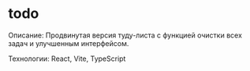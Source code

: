 # todo

Описание: Продвинутая версия туду-листа с функцией очистки всех задач и улучшенным интерфейсом.

Технологии: React, Vite, TypeScript
